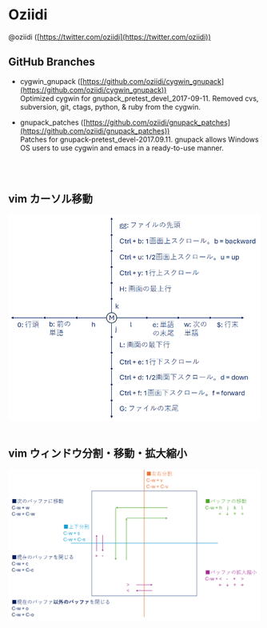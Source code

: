 
# Oziidi
@oziidi ([https://twitter.com/oziidi](https://twitter.com/oziidi))

## GitHub Branches

* cygwin_gnupack ([https://github.com/oziidi/cygwin_gnupack](https://github.com/oziidi/cygwin_gnupack))<br>
  Optimized cygwin for gnupack_pretest_devel_2017-09-11. Removed cvs, subversion, git, ctags, python, & ruby from the cygwin.

* gnupack_patches ([https://github.com/oziidi/gnupack_patches](https://github.com/oziidi/gnupack_patches))<br>
  Patches for gnupack-pretest_devel-2017.09.11. gnupack allows Windows OS users to use cygwin and emacs in a ready-to-use manner.

<br>
<br>

## vim カーソル移動
![vim cursor operation](image/vim_cursor.png)
<br>
<br>

## vim ウィンドウ分割・移動・拡大縮小
![vim buffer operation](image/vim_buffer.png)
<br>
<br>
